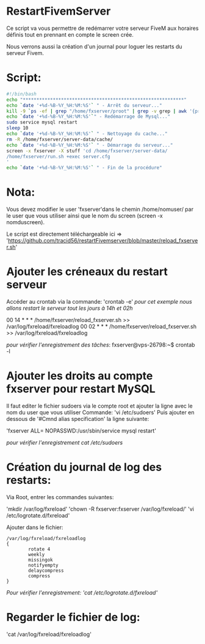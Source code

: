 # RestartFivemServer

Ce script va vous permettre de redémarrer votre serveur FiveM aux horaires définis tout en prennant en compte le screen crée.

Nous verrons aussi la création d'un journal pour loguer les restarts du serveur Fivem.

# Script:
```bash
#!/bin/bash
echo "***********************************************************"
echo `date '+%d-%B-%Y_%H:%M:%S'` " - Arrêt du serveur..."
kill -9 `ps -ef | grep "/home/fxserver/proot" | grep -v grep | awk '{print $2}'`
echo `date '+%d-%B-%Y_%H:%M:%S'`" - Redémarrage de Mysql..."
sudo service mysql restart
sleep 10
echo `date '+%d-%B-%Y_%H:%M:%S'` " - Nettoyage du cache..."
rm -R /home/fxserver/server-data/cache/
echo `date '+%d-%B-%Y_%H:%M:%S'` " - Démarrage du serveur..."
screen -x fxserver -X stuff 'cd /home/fxserver/server-data/
/home/fxserver/run.sh +exec server.cfg
'
echo `date '+%d-%B-%Y_%H:%M:%S'` " - Fin de la procédure"
```
# Nota:
Vous devez modifier le user 'fxserver'dans le chemin /home/nomuser/ par le user que vous utiliser ainsi que le nom du screen (screen -x nomduscreen).

Le script est directement téléchargeable ici => 'https://github.com/tracid56/restartFivemserver/blob/master/reload_fxserver.sh'

# Ajouter les créneaux du restart serveur
Accéder au crontab via la commande: 'crontab -e'
*pour cet exemple nous allons restart le serveur tout les jours à 14h et 02h*

00 14 * * * /home/fxserver/reload_fxserver.sh >> /var/log/fxreload/fxreloadlog
00 02 * * * /home/fxserver/reload_fxserver.sh >> /var/log/fxreload/fxreloadlog

*pour vérifier l'enregistrement des tâches*:
fxserver@vps-26798:~$ crontab -l

# Ajouter les droits au compte fxserver pour restart MySQL
Il faut editer le fichier sudoers via le compte root et ajouter la ligne avec le nom du user que vous utiliser
Commande: 'vi /etc/sudoers'
Puis ajouter en dessous de '#Cmnd alias specification' la ligne suivante:

'fxserver ALL= NOPASSWD:/usr/sbin/service mysql restart'

*pour vérifier l'enregistrement cat /etc/sudoers*

# Création du journal de log des restarts:
Via Root, entrer les commandes suivantes:

'mkdir /var/log/fxreload'
'chown -R fxserver:fxserver /var/log/fxreload/'
'vi /etc/logrotate.d/fxreload'

Ajouter dans le fichier:
```
/var/log/fxreload/fxreloadlog
{
        rotate 4
        weekly
        missingok
        notifyempty
        delaycompress
        compress
}
```
*Pour vérifier l'enregistrement: 'cat /etc/logrotate.d/fxreload'*

# Regarder le fichier de log:
'cat /var/log/fxreload/fxreloadlog'




